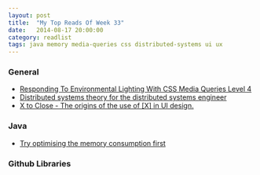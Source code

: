 ```yaml
---
layout: post
title:  "My Top Reads Of Week 33"
date:   2014-08-17 20:00:00
category: readlist
tags: java memory media-queries css distributed-systems ui ux
---
```


### General
- [Responding To Environmental Lighting With CSS Media Queries Level 4](http://www.jordanm.co.uk/post/65776639602/responding-to-environmental-lighting-with-css-media)
- [Distributed systems theory for the distributed systems engineer](http://the-paper-trail.org/blog/distributed-systems-theory-for-the-distributed-systems-engineer/)
- [X to Close - The origins of the use of [X] in UI design.](https://medium.com/re-form/x-to-close-417936dfc0dc)

### Java
- [Try optimising the memory consumption first](http://vanillajava.blogspot.de/2014/08/try-optimising-memory-consumption-first.html)

### Github Libraries
